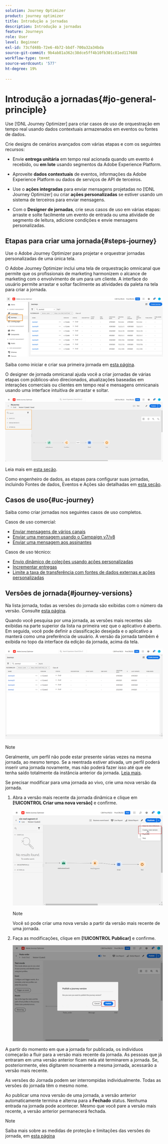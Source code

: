 ```yaml
---
solution: Journey Optimizer
product: journey optimizer
title: Introdução a jornadas
description: Introdução a jornadas
feature: Journeys
role: User
level: Beginner
exl-id: 73cfd48b-72e6-4b72-bbdf-700a32a34bda
source-git-commit: 9b4ab81a362c38dce5ff4b10fb301c81ed117688
workflow-type: tm+mt
source-wordcount: '577'
ht-degree: 19%

---
```



# Introdução a jornadas{#jo-general-principle}

Use [!DNL Journey Optimizer] para criar casos de uso de orquestração em tempo real usando dados contextuais armazenados em eventos ou fontes de dados.

Crie designs de cenários avançados com várias etapas e com os seguintes recursos:

* Envie **entrega unitária** em tempo real acionada quando um evento é recebido, ou **em lote** usando segmentos da Adobe Experience Platform.

* Aproveite **dados contextuais** de eventos, informações da Adobe Experience Platform ou dados de serviços de API de terceiros.

* Use o **ações integradas** para enviar mensagens projetadas no [!DNL Journey Optimizer] ou criar **ações personalizadas** se estiver usando um sistema de terceiros para enviar mensagens.

* Com o **Designer de jornadas**, crie seus casos de uso em várias etapas: arraste e solte facilmente um evento de entrada ou uma atividade de segmento de leitura, adicione condições e envie mensagens personalizadas.

## Etapas para criar uma jornada{#steps-journey}

Use o Adobe Journey Optimizer para projetar e orquestrar jornadas personalizadas de uma única tela.

O Adobe Journey Optimizer inclui uma tela de orquestração omnicanal que permite que os profissionais de marketing harmonizem o alcance de marketing com o envolvimento de um para um cliente. A interface do usuário permite arrastar e soltar facilmente as atividades da paleta na tela para criar a jornada.

![](assets/interface-journeys.png)

Saiba como iniciar e criar sua primeira jornada em [esta página](journey-gs.md).

O designer de jornada omnicanal ajuda você a criar jornadas de várias etapas com públicos-alvo direcionados, atualizações baseadas em interações comerciais ou clientes em tempo real e mensagens omnicanais usando uma interface intuitiva de arrastar e soltar.

![](assets/journey38.png)

Leia mais em [esta seção](using-the-journey-designer.md).

Como engenheiro de dados, as etapas para configurar suas jornadas, incluindo Fontes de dados, Eventos e Ações são detalhadas em [esta seção](../configuration/about-data-sources-events-actions.md).


## Casos de uso{#uc-journey}

Saiba como criar jornadas nos seguintes casos de uso completos.

Casos de uso comercial:

* [Enviar mensagens de vários canais](journeys-uc.md)
* [Enviar uma mensagem usando o Campaign v7/v8](campaign-classic-use-case.md)
* [Enviar uma mensagem aos assinantes](message-to-subscribers-uc.md)

Casos de uso técnico:

* [Envio dinâmico de coleções usando ações personalizadas](collections.md)
* [Incrementar entregas](ramp-up-deliveries-uc.md)
* [Limite a taxa de transferência com fontes de dados externas e ações personalizadas](limit-throughput.md)

## Versões de jornada{#journey-versions}

Na lista jornada, todas as versões do jornada são exibidas com o número da versão. Consulte [esta página](../building-journeys/using-the-journey-designer.md).

Quando você pesquisa por uma jornada, as versões mais recentes são exibidas na parte superior da lista na primeira vez que o aplicativo é aberto. Em seguida, você pode definir a classificação desejada e o aplicativo a manterá como uma preferência de usuário. A versão da jornada também é exibida no topo da interface da edição da jornada, acima da tela.

![](assets/journeyversions1.png)

>[!NOTE]
>
>Geralmente, um perfil não pode estar presente várias vezes na mesma jornada, ao mesmo tempo. Se a reentrada estiver ativada, um perfil poderá inserir uma jornada novamente, mas não poderá fazer isso até que ele tenha saído totalmente da instância anterior da jornada. [Leia mais](end-journey.md).

Se precisar modificar para uma jornada ao vivo, crie uma nova versão da jornada.

1. Abra a versão mais recente da jornada dinâmica e clique em **[!UICONTROL Criar uma nova versão]** e confirme.

   ![](assets/journeyversions2.png)

   >[!NOTE]
   >
   >Você só pode criar uma nova versão a partir da versão mais recente de uma jornada.

1. Faça as modificações, clique em **[!UICONTROL Publicar]** e confirme.

   ![](assets/journeyversions3.png)

A partir do momento em que a jornada for publicada, os indivíduos começarão a fluir para a versão mais recente da jornada. As pessoas que já entraram em uma versão anterior ficam nela até terminarem a jornada. Se, posteriormente, eles digitarem novamente a mesma jornada, acessarão a versão mais recente.

As versões do Jornada podem ser interrompidas individualmente. Todas as versões do jornada têm o mesmo nome.

Ao publicar uma nova versão de uma jornada, a versão anterior automaticamente termina e alterna para a **Fechado** status. Nenhuma entrada na jornada pode acontecer. Mesmo que você pare a versão mais recente, a versão anterior permanecerá fechada.

>[!NOTE]
>
>Saiba mais sobre as medidas de proteção e limitações das versões do jornada, em [esta página](../start/guardrails.md#journey-versions-limitations)